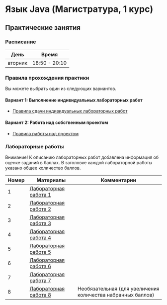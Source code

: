# Язык Java (Магистратура, 1 курс)

## Практические занятия

### Расписание

| День        | Время         |
| ----------- | ------------- |
| вторник     | 18:50 - 20:10 |

### Правила прохождения практики

Вы можете выбрать один из следующих вариантов.

#### Вариант 1: Выполнение индивидуальных лабораторных работ

* [Правила сдачи индивидуальных лабораторных работ](https://github.com/perevos/java-master/wiki/%D0%A1%D0%B4%D0%B0%D1%87%D0%B0-%D0%B8%D0%BD%D0%B4%D0%B8%D0%B2%D0%B8%D0%B4%D1%83%D0%B0%D0%BB%D1%8C%D0%BD%D1%8B%D1%85-%D0%BF%D1%80%D0%B0%D0%BA%D1%82%D0%B8%D1%87%D0%B5%D1%81%D0%BA%D0%B8%D1%85-%D1%80%D0%B0%D0%B1%D0%BE%D1%82)

#### Вариант 2: Работа над собственным проектом

* [Правила работы над проектом](https://github.com/perevos/java-master/wiki/%D0%9F%D1%80%D0%B0%D0%B2%D0%B8%D0%BB%D0%B0-%D1%80%D0%B0%D0%B1%D0%BE%D1%82%D1%8B-%D0%BD%D0%B0%D0%B4-%D0%BF%D1%80%D0%BE%D0%B5%D0%BA%D1%82%D0%BE%D0%BC)

### Лабораторные работы

Внимание! К описанию лабораторных работ добавлена информация об оценке заданий в баллах.
В заголовке каждой лабораторной работы указано общее количество баллов.

| Номер | Материалы | Комментарии |
| ----- | --------- | ----------- |
| 1     | [Лабораторная работа 1](labs/lab1/README.md) | |
| 2     | [Лабораторная работа 2](labs/lab2/README.md) | |
| 3     | [Лабораторная работа 3](labs/lab3/README.md) | |
| 4     | [Лабораторная работа 4](labs/lab4/README.md) | |
| 5     | [Лабораторная работа 5](labs/lab5/README.md) | |
| 6     | [Лабораторная работа 6](labs/lab6/README.md) | |
| 7     | [Лабораторная работа 7](labs/lab7/README.md) | |
| 8     | [Лабораторная работа 8](labs/lab8/README.md) | Необязательная (для увеличения количества набранных баллов)|
